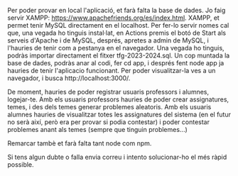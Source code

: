 Per poder provar en local l'aplicació, et farà falta la base de dades. Jo faig servir XAMPP: https://www.apachefriends.org/es/index.html.
XAMPP, et permet tenir MySQL directament en el localhost. Per fer-lo servir nomes cal que, una vegada ho tinguis instal·lat, en Actions premis el botó de Start als serveis d'Apache i de MySQL, després, apretes a admin de MySQL, i l'hauries de tenir com a pestanya en el navegador.
Una vegada ho tinguis, podràs importar directament el fitxer tfg-2023-2024.sql.
Un cop muntada la base de dades, podràs anar al codi, fer cd app, i després fent node app ja hauries de tenir l'aplicacio funcionant.
Per poder visualitzar-la ves a un navegador, i busca http://localhost:3000/.

De moment, hauries de poder registrar usuaris professors i alumnes, logejar-te.
Amb els usuaris professors hauries de poder crear assignatures, temes, i des dels temes generar problemes aleatoris.
Amb els usuaris alumnes hauries de visualitzar totes les assignatures del sistema (en el futur no serà així, però era per provar si podia contestar) i poder contestar problemes anant als temes (sempre que tinguin problemes...)

Remarcar tambè et farà falta tant node com npm.

Si tens algun dubte o falla envia correu i intento solucionar-ho el més ràpid possible.

